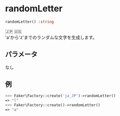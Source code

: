 # randomLetter
```php
randomLetter() :string
```
:jp: :us:  
'a'から'z'までのランダムな文字を生成します。

## パラメータ
なし

## 例
```php
>>> Faker\Factory::create('ja_JP')->randomLetter()
=> "l"
>>> Faker\Factory::create()->randomLetter()
=> "a"
```